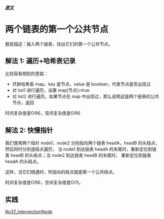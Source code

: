 
##### [原文](https://www.jianshu.com/p/bad5c698f1fd)

# 两个链表的第一个公共节点

题目描述：输入两个链表，找出它们的第一个公共节点。

## 解法 1: 遍历+哈希表记录
比较容易想到的思路：
- 开辟哈希表 map。key 是节点，value 是 boolean，代表节点是否出现过
- 对 list1 进行遍历，设置 map[节点]=true
- 对 list2 进行遍历，如果节点在 map 中出现过，那么说明这是两个链表的公共节点，返回

时间复杂度是O(N)，空间复杂度是O(N)

## 解法 2: 快慢指针

我们使用两个指针 node1，node2 分别指向两个链表 headA，headB 的头结点，然后同时分别逐结点遍历，
当 node1 到达链表 headA 的末尾时，重新定位到链表 headB 的头结点；当 node2 到达链表 headB 的末尾时，
重新定位到链表 headA 的头结点。

这样，当它们相遇时，所指向的结点就是第一个公共结点。

时间复杂度是O(N)，空间复杂度是O(1)。


## 实践

[No37_IntersectionNode](/algorithms-java-example/src/main/java/space.mamba/coding/interviews/No37_IntersectionNode.java)

